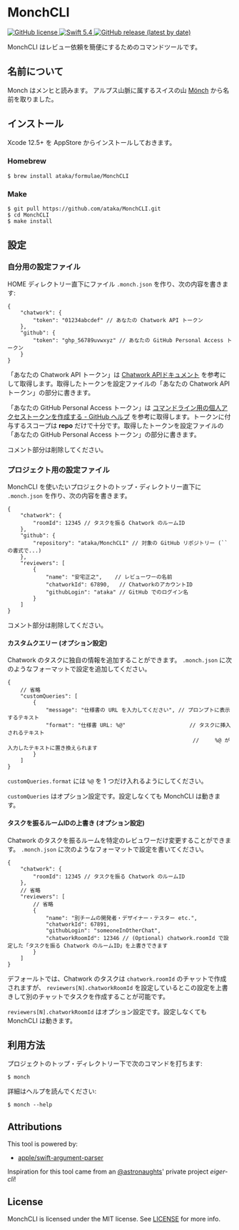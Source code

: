 # MonchCLI
<p>
    <a href="https://github.com/ataka/MonchCLI/blob/develop/LICENSE">
        <img alt="GitHub license" src="https://img.shields.io/github/license/ataka/MonchCLI"/>
    </a>
    <a href="https://docs.swift.org/swift-book/index.html">
        <img alt="Swift 5.4" src="https://img.shields.io/badge/Swift-5.4-orange.svg"/>
    </a>
    <a href="https://github.com/ataka/MonchCLI/releases">
        <img alt="GitHub release (latest by date)" src="https://img.shields.io/github/v/release/ataka/MonchCLI">
    </a>
</p>

MonchCLI はレビュー依頼を簡便にするためのコマンドツールです。

## 名前について

Monch はメンヒと読みます。
アルプス山脈に属するスイスの山 [Mönch](https://ja.wikipedia.org/wiki/%E3%83%A1%E3%83%B3%E3%83%92) から名前を取りました。

## インストール

Xcode 12.5+ を AppStore からインストールしておきます。

### Homebrew

``` shellsession
$ brew install ataka/formulae/MonchCLI
```

### Make

``` shellsession
$ git pull https://github.com/ataka/MonchCLI.git
$ cd MonchCLI
$ make install
```

## 設定

### 自分用の設定ファイル

HOME ディレクトリー直下にファイル `.monch.json` を作り、次の内容を書きます:

``` json5
{
    "chatwork": {
        "token": "01234abcdef" // あなたの Chatwork API トークン
    },
    "github": {
        "token": "ghp_56789uvwxyz" // あなたの GitHub Personal Access トークン
    }
}
```

「あなたの Chatwork API トークン」は [Chatwork APIドキュメント](https://developer.chatwork.com/ja/) を参考にして取得します。取得したトークンを設定ファイルの「あなたの Chatwork API トークン」の部分に書きます。

「あなたの GitHub Personal Access トークン」は [コマンドライン用の個人アクセストークンを作成する \- GitHub ヘルプ](https://help.github.com/ja/github/authenticating-to-github/creating-a-personal-access-token-for-the-command-line) を参考に取得します。トークンに付与するスコープは **repo** だけで十分です。取得したトークンを設定ファイルの「あなたの GitHub Personal Access トークン」の部分に書きます。

コメント部分は削除してください。

### プロジェクト用の設定ファイル

MonchCLI を使いたいプロジェクトのトップ・ディレクトリー直下に `.monch.json` を作り、次の内容を書きます。

``` json5
{
    "chatwork": {
        "roomId": 12345 // タスクを振る Chatwork のルームID
    },
    "github": {
        "repository": "ataka/MonchCLI" // 対象の GitHub リポジトリー (`` の書式で...)
    },
    "reviewers": [
        { 
            "name": "安宅正之",    // レビューワーの名前
            "chatworkId": 67890,   // ChatworkのアカウントID
            "githubLogin": "ataka" // GitHub でのログイン名
        }
    ]
}
```

コメント部分は削除してください。

#### カスタムクエリー (オプション設定)

Chatwork のタスクに独自の情報を追加することができます。
`.monch.json` に次のようなフォーマットで設定を追加してください。

``` json5
{
    // 省略
    "customQueries": [
        {
            "message": "仕様書の URL を入力してください", // プロンプトに表示するテキスト
            "format": "仕様書 URL: %@"                    // タスクに挿入されるテキスト
                                                          //     %@ が入力したテキストに置き換えられます
        }
    ]
}
```

`customQueries.format` には `%@` を 1 つだけ入れるようにしてください。

`customQueries` はオプション設定です。設定しなくても MonchCLI は動きます。

#### タスクを振るルームIDの上書き (オプション設定)

Chatwork のタスクを振るルームを特定のレビュワーだけ変更することができます。
`.monch.json` に次のようなフォーマットで設定を書いてください。

``` json5
{
    "chatwork": {
        "roomId": 12345 // タスクを振る Chatwork のルームID
    },
    // 省略
    "reviewers": [
        // 省略
        {
            "name": "別チームの開発者・デザイナー・テスター etc.",
            "chatworkId": 67891,
            "githubLogin": "someoneInOtherChat",
            "chatworkRoomId": 12346 // (Optional) chatwork.roomId で設定した「タスクを振る Chatwork のルームID」を上書きできます
        }
    ]
}
```

デフォールトでは、Chatwork のタスクは `chatwork.roomId` のチャットで作成されますが、
`reviewers[N].chatworkRoomId` を設定しているとこの設定を上書きして別のチャットでタスクを作成することが可能です。

`reviewers[N].chatworkRoomId` はオプション設定です。設定しなくても MonchCLI は動きます。

## 利用方法

プロジェクトのトップ・ディレクトリー下で次のコマンドを打ちます:

``` shellsession
$ monch
```

詳細はヘルプを読んでください:

``` shellsession
$ monch --help
```

## Attributions

This tool is powered by:

- [apple/swift\-argument\-parser](https://github.com/apple/swift-argument-parser)

Inspiration for this tool came from an [@astronaughts](https://github.com/astronaughts)' private project *eiger-cli*!

## License

MonchCLI is licensed under the MIT license.  See [LICENSE](https://github.com/ataka/MonchCLI/blob/master/LICENSE) for more info.

<!-- Local Variables: -->
<!-- mode: gfm -->
<!-- End: -->
